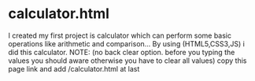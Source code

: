 # calculator.html
I created my first project is calculator which can perform some basic operations like arithmetic and comparison...
By using (HTML5,CSS3,JS) i did this calculator.
NOTE: (no back clear option. before you typing the values you should aware otherwise you have to clear all values)
copy this page link and add /calculator.html at last
